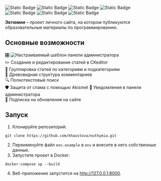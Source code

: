 ![Static Badge](https://img.shields.io/badge/Python-3.11.4-orange) ![Static Badge](https://img.shields.io/badge/Django-4.2.2-blue) ![Static Badge](https://img.shields.io/badge/Django_CKEditor-6.5.1-blue) ![Static Badge](https://img.shields.io/badge/Celery-5.3.1-blue) ![Static Badge](https://img.shields.io/badge/PostgreSQL-14.15-purple) ![Static Badge](https://img.shields.io/badge/Redis-6.0.16-purple) ![Static Badge](https://img.shields.io/badge/Akismet-gray)

**Эвтюмия** – проект личного сайта, на котором публикуются образовательные материалы по программированию. 

## Основные возможности
:control_knobs: ![Настраиваемый шаблон панели администратора](https://github.com/khaustova/admingo)  
:pencil2: Создание и редактирование статей в CKeditor       
:file_folder: Группировка статей по категориям и подкатегориям   
:speech_balloon: Древовидная структура комментариев  
:mag: Полнотекстовый поиск  
:shield: Защита от спама с помощью Akismet
:bell: Уведомления в панели администратора   
:email: Подписка на обновления на сайте    

## Запуск
1. Клонируйте репозиторий:
```
git clone https://github.com/khaustova/euthymia.git
```
2. Переименуйте файл `env.example` в `env` и внесите в него собственные данные.
3. Запустите проект в Docker:
```
docker-compose up --build
```
4. Веб-приложение запустится на http://127.0.0.1:8000.

